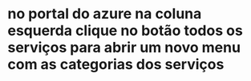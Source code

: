 # no portal do azure na coluna esquerda clique no botão todos os serviços para abrir um novo menu com as categorias dos serviços
